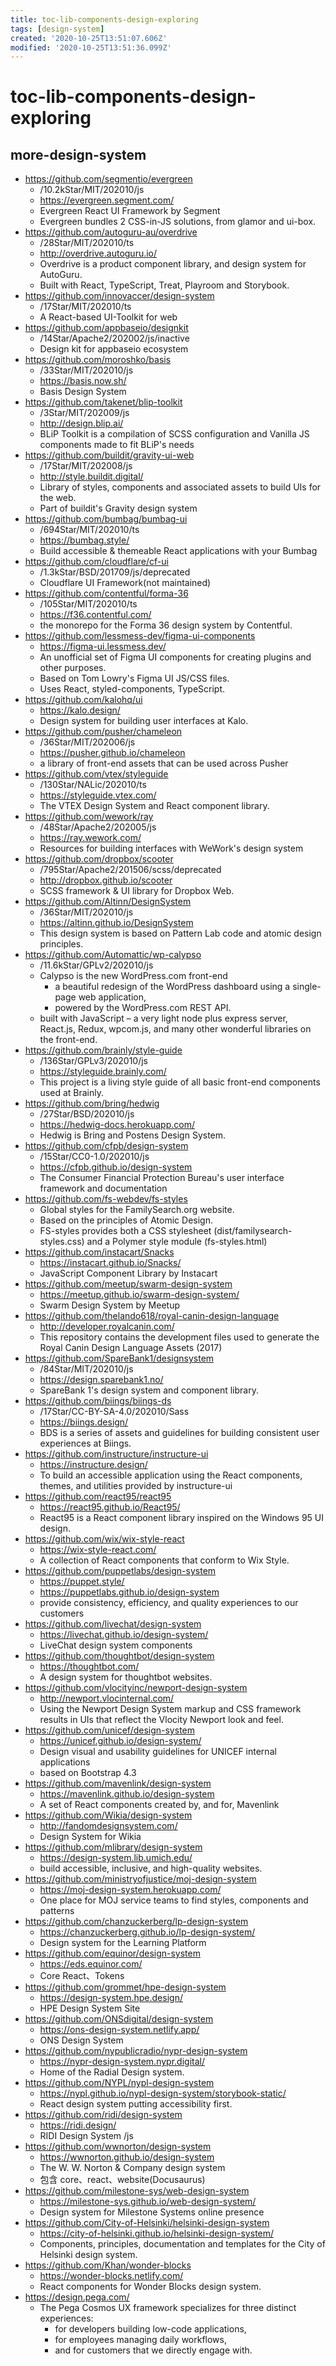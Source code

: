 ```yaml
---
title: toc-lib-components-design-exploring
tags: [design-system]
created: '2020-10-25T13:51:07.606Z'
modified: '2020-10-25T13:51:36.099Z'
---
```


# toc-lib-components-design-exploring

## more-design-system

- https://github.com/segmentio/evergreen
  - /10.2kStar/MIT/202010/js
  - https://evergreen.segment.com/
  - Evergreen React UI Framework by Segment
  - Evergreen bundles 2 CSS-in-JS solutions, from glamor and ui-box. 
- https://github.com/autoguru-au/overdrive
  - /28Star/MIT/202010/ts
  - http://overdrive.autoguru.io/
  - Overdrive is a product component library, and design system for AutoGuru. 
  - Built with React, TypeScript, Treat, Playroom and Storybook.
- https://github.com/innovaccer/design-system
  - /17Star/MIT/202010/ts
  - A React-based UI-Toolkit for web
- https://github.com/appbaseio/designkit
  - /14Star/Apache2/202002/js/inactive
  - Design kit for appbaseio ecosystem
- https://github.com/moroshko/basis
  - /33Star/MIT/202010/js
  - https://basis.now.sh/
  - Basis Design System
- https://github.com/takenet/blip-toolkit
  - /3Star/MIT/202009/js
  - http://design.blip.ai/
  - BLiP Toolkit is a compilation of SCSS configuration and Vanilla JS components made to fit BLiP's needs
- https://github.com/buildit/gravity-ui-web
  - /17Star/MIT/202008/js
  - http://style.buildit.digital/
  - Library of styles, components and associated assets to build UIs for the web. 
  - Part of buildit's Gravity design system
- https://github.com/bumbag/bumbag-ui
  - /694Star/MIT/202010/ts
  - https://bumbag.style/
  - Build accessible & themeable React applications with your Bumbag 
- https://github.com/cloudflare/cf-ui
  - /1.3kStar/BSD/201709/js/deprecated
  - Cloudflare UI Framework(not maintained)
- https://github.com/contentful/forma-36
  - /105Star/MIT/202010/ts
  - https://f36.contentful.com/
  - the monorepo for the Forma 36 design system by Contentful.
- https://github.com/lessmess-dev/figma-ui-components
  - https://figma-ui.lessmess.dev/
  - An unofficial set of Figma UI components for creating plugins and other purposes. 
  - Based on Tom Lowry's Figma UI JS/CSS files.
  - Uses React, styled-components, TypeScript.
- https://github.com/kalohq/ui
  - https://kalo.design/
  - Design system for building user interfaces at Kalo.
- https://github.com/pusher/chameleon
  - /36Star/MIT/202006/js
  - https://pusher.github.io/chameleon
  - a library of front-end assets that can be used across Pusher
- https://github.com/vtex/styleguide
  - /130Star/NALic/202010/ts
  - https://styleguide.vtex.com/
  - The VTEX Design System and React component library.
- https://github.com/wework/ray
  - /48Star/Apache2/202005/js
  - https://ray.wework.com/
  - Resources for building interfaces with WeWork's design system
- https://github.com/dropbox/scooter
  - /795Star/Apache2/201506/scss/deprecated
  - http://dropbox.github.io/scooter
  - SCSS framework & UI library for Dropbox Web.
- https://github.com/Altinn/DesignSystem
  - /36Star/MIT/202010/js
  - https://altinn.github.io/DesignSystem
  - This design system is based on Pattern Lab code and atomic design principles. 
- https://github.com/Automattic/wp-calypso
  - /11.6kStar/GPLv2/202010/js
  - Calypso is the new WordPress.com front-end
    - a beautiful redesign of the WordPress dashboard using a single-page web application,
    - powered by the WordPress.com REST API.
  - built with JavaScript – a very light node plus express server, React.js, Redux, wpcom.js, and many other wonderful libraries on the front-end.
- https://github.com/brainly/style-guide
  - /136Star/GPLv3/202010/js
  - https://styleguide.brainly.com/
  - This project is a living style guide of all basic front-end components used at Brainly.
- https://github.com/bring/hedwig
  - /27Star/BSD/202010/js
  - https://hedwig-docs.herokuapp.com/
  - Hedwig is Bring and Postens Design System.
- https://github.com/cfpb/design-system
  - /15Star/CC0-1.0/202010/js
  - https://cfpb.github.io/design-system
  - The Consumer Financial Protection Bureau's user interface framework and documentation
- https://github.com/fs-webdev/fs-styles
  - Global styles for the FamilySearch.org website. 
  - Based on the principles of Atomic Design.
  - FS-styles provides both a CSS stylesheet (dist/familysearch-styles.css) and a Polymer style module (fs-styles.html)
- https://github.com/instacart/Snacks
  - https://instacart.github.io/Snacks/
  - JavaScript Component Library by Instacart
- https://github.com/meetup/swarm-design-system
  - https://meetup.github.io/swarm-design-system/
  - Swarm Design System by Meetup
- https://github.com/thelando618/royal-canin-design-language
  - http://developer.royalcanin.com/
  - This repository contains the development files used to generate the Royal Canin Design Language Assets (2017)
- https://github.com/SpareBank1/designsystem
  - /84Star/MIT/202010/js
  - https://design.sparebank1.no/
  - SpareBank 1's design system and component library.
- https://github.com/biings/biings-ds
  - /17Star/CC-BY-SA-4.0/202010/Sass
  - https://biings.design/
  - BDS is a series of assets and guidelines for building consistent user experiences at Biings.
- https://github.com/instructure/instructure-ui
  - https://instructure.design/
  - To build an accessible application using the React components, themes, and utilities provided by instructure-ui
- https://github.com/react95/react95
  - https://react95.github.io/React95/
  - React95 is a React component library inspired on the Windows 95 UI design.
- https://github.com/wix/wix-style-react
  - https://wix-style-react.com/
  - A collection of React components that conform to Wix Style.
- https://github.com/puppetlabs/design-system
  - https://puppet.style/
  - https://puppetlabs.github.io/design-system
  - provide consistency, efficiency, and quality experiences to our customers
- https://github.com/livechat/design-system
  - https://livechat.github.io/design-system/
  - LiveChat design system components
- https://github.com/thoughtbot/design-system
  - https://thoughtbot.com/
  - A design system for thoughtbot websites.
- https://github.com/vlocityinc/newport-design-system
  - http://newport.vlocinternal.com/
  - Using the Newport Design System markup and CSS framework results in UIs that reflect the Vlocity Newport look and feel.
- https://github.com/unicef/design-system
  - https://unicef.github.io/design-system/
  - Design visual and usability guidelines for UNICEF internal applications
  - based on Bootstrap 4.3
- https://github.com/mavenlink/design-system
  - https://mavenlink.github.io/design-system
  - A set of React components created by, and for, Mavenlink
- https://github.com/Wikia/design-system
  - http://fandomdesignsystem.com/
  - Design System for Wikia
- https://github.com/mlibrary/design-system
  - https://design-system.lib.umich.edu/
  - build accessible, inclusive, and high-quality websites.
- https://github.com/ministryofjustice/moj-design-system
  - https://moj-design-system.herokuapp.com/
  - One place for MOJ service teams to find styles, components and patterns
- https://github.com/chanzuckerberg/lp-design-system
  - https://chanzuckerberg.github.io/lp-design-system/
  - Design system for the Learning Platform
- https://github.com/equinor/design-system
  - https://eds.equinor.com/
  - Core React、Tokens
- https://github.com/grommet/hpe-design-system
  - https://design-system.hpe.design/
  - HPE Design System Site
- https://github.com/ONSdigital/design-system
  - https://ons-design-system.netlify.app/
  - ONS Design System
- https://github.com/nypublicradio/nypr-design-system
  - https://nypr-design-system.nypr.digital/
  - Home of the Radial Design system.
- https://github.com/NYPL/nypl-design-system
  - https://nypl.github.io/nypl-design-system/storybook-static/
  - React design system putting accessibility first.
- https://github.com/ridi/design-system
  - https://ridi.design/
  - RIDI Design System /js
- https://github.com/wwnorton/design-system
  - https://wwnorton.github.io/design-system
  - The W. W. Norton & Company design system
  - 包含 core、react、website(Docusaurus)
- https://github.com/milestone-sys/web-design-system
  - https://milestone-sys.github.io/web-design-system/
  - Design system for Milestone Systems online presence
- https://github.com/City-of-Helsinki/helsinki-design-system
  - https://city-of-helsinki.github.io/helsinki-design-system/
  - Components, principles, documentation and templates for the City of Helsinki design system.
- https://github.com/Khan/wonder-blocks
  - https://wonder-blocks.netlify.com/
  - React components for Wonder Blocks design system.
- https://design.pega.com/
  - The Pega Cosmos UX framework specializes for three distinct experiences: 
    - for developers building low-code applications, 
    - for employees managing daily workflows, 
    - and for customers that we directly engage with.
